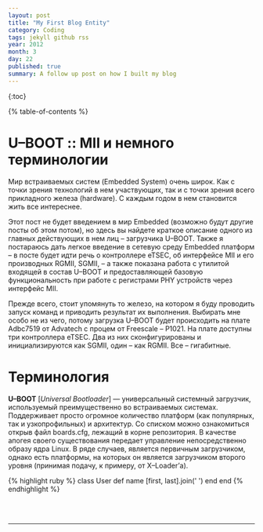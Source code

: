 ```yaml
---
layout: post
title: "My First Blog Entity"
category: Coding
tags: jekyll github rss
year: 2012
month: 3
day: 22
published: true
summary: A follow up post on how I built my blog
---
```


<a href="http://gahcep.github.com{{ page.url }}#disqus_thread" data-disqus-identifier="{{ page.url }}"></a>

{:toc}

{% table-of-contents %}

# U–BOOT :: MII и немного терминологии #

Мир встраиваемых систем (Embedded System) очень широк. Как с точки зрения технологий в нем участвующих, так и с точки зрения всего прикладного железа (hardware). С каждым годом в нем становится жить все интереснее. 

Этот пост не будет введением в мир Embedded (возможно будут другие посты об этом потом), но здесь вы найдете краткое описание одного из главных действующих в нем лиц – загрузчика U–BOOT. Также я постараюсь дать легкое введение в сетевую среду Embedded платформ – в посте будет идти речь о контроллере eTSEC, об интерфейсе MII и его производных RGMII, SGMII, – а также показана работа с утилитой входящей в состав U–BOOT и предоставляющей базовую функциональность при работе с регистрами PHY устройств через интерфейс MII.

Прежде всего, стоит упомянуть то железо, на котором я буду проводить запуск команд и приводить результат их выполнения. Выбирать мне особо не из чего, потому загрузка U–BOOT будет происходить на плате Adbc7519 от Advatech с процем от Freescale – P1021. На плате доступны три контроллера eTSEC. Два из них сконфигурированы и инициализируются как SGMII, один – как RGMII. Все – гигабитные.

# Терминология #

**U–BOOT** [_Universal Bootloader_] — универсальный системный загрузчик, используемый преимущественно во встраиваемых системах. Поддерживает просто огромное количество платформ (как популярныx, так и узкопрофильныx) и архитектур. Со списком можно ознакомиться открыв файл boards.cfg, лежащий в корне репозитория. В качестве апогея своего существования передает управление непосредственно образу ядра Linux.
В ряде случаев, является первичным загрузчиком, однако есть платформы, на которых он является загрузчиком второго уровня (принимая подачу, к примеру, от X–Loader’а).

{% highlight ruby %}
class User
  def name
    [first, last].join(' ') 
  end
end
{% endhighlight %}

<br><br><hr><br>
<div id="disqus_thread"></div>
        <script type="text/javascript">
            /* * * CONFIGURATION VARIABLES: EDIT BEFORE PASTING INTO YOUR WEBPAGE * * */
            var disqus_shortname = 'gahcep'; // required: replace example with your forum shortname

            /* * * DON'T EDIT BELOW THIS LINE * * */
            (function() {
                var dsq = document.createElement('script'); dsq.type = 'text/javascript'; dsq.async = true;
                dsq.src = 'http://' + disqus_shortname + '.disqus.com/embed.js';
                (document.getElementsByTagName('head')[0] || document.getElementsByTagName('body')[0]).appendChild(dsq);
            })();
        </script>
        <noscript>Please enable JavaScript to view the <a href="http://disqus.com/?ref_noscript">comments powered by Disqus.</a></noscript>
        <a href="http://disqus.com" class="dsq-brlink">comments powered by <span class="logo-disqus">Disqus</span></a>

